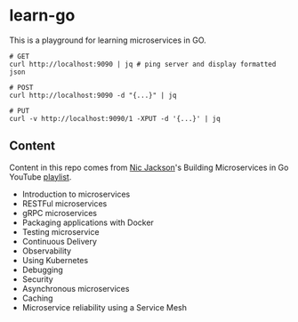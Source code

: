 # learn-go

This is a playground for learning microservices in GO.

```shell
# GET
curl http://localhost:9090 | jq # ping server and display formatted json

# POST
curl http://localhost:9090 -d "{...}" | jq

# PUT
curl -v http://localhost:9090/1 -XPUT -d '{...}' | jq
```

## Content

Content in this repo comes from [Nic Jackson](https://github.com/nicholasjackson)'s Building Microservices in Go YouTube [playlist](https://www.youtube.com/playlist?list=PLmD8u-IFdreyh6EUfevBcbiuCKzFk0EW_).

- Introduction to microservices
- RESTFul microservices
- gRPC microservices
- Packaging applications with Docker
- Testing microservice
- Continuous Delivery
- Observability
- Using Kubernetes
- Debugging
- Security
- Asynchronous microservices
- Caching
- Microservice reliability using a Service Mesh
